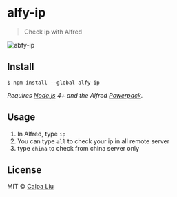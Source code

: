 # alfy-ip

> Check ip with Alfred

![abfy-ip](https://i.imgur.com/riUjOib.jpg)

## Install

```
$ npm install --global alfy-ip
```

_Requires [Node.js](https://nodejs.org) 4+ and the Alfred [Powerpack](https://www.alfredapp.com/powerpack/)._

## Usage

1.  In Alfred, type `ip`
1.  You can type `all` to check your ip in all remote server
1.  type `china` to check from china server only

## License

MIT © [Calpa Liu](https://calpa.me)
